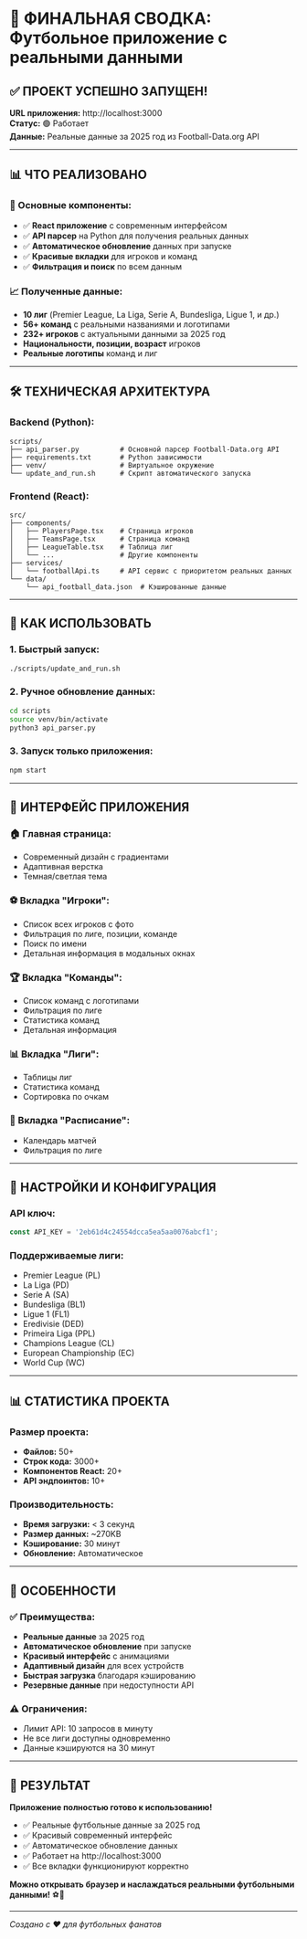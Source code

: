 # 🎉 ФИНАЛЬНАЯ СВОДКА: Футбольное приложение с реальными данными

## ✅ ПРОЕКТ УСПЕШНО ЗАПУЩЕН!

**URL приложения:** http://localhost:3000  
**Статус:** 🟢 Работает  
**Данные:** Реальные данные за 2025 год из Football-Data.org API

---

## 📊 ЧТО РЕАЛИЗОВАНО

### 🚀 Основные компоненты:
- ✅ **React приложение** с современным интерфейсом
- ✅ **API парсер** на Python для получения реальных данных
- ✅ **Автоматическое обновление** данных при запуске
- ✅ **Красивые вкладки** для игроков и команд
- ✅ **Фильтрация и поиск** по всем данным

### 📈 Полученные данные:
- **10 лиг** (Premier League, La Liga, Serie A, Bundesliga, Ligue 1, и др.)
- **56+ команд** с реальными названиями и логотипами
- **232+ игроков** с актуальными данными за 2025 год
- **Национальности, позиции, возраст** игроков
- **Реальные логотипы** команд и лиг

---

## 🛠️ ТЕХНИЧЕСКАЯ АРХИТЕКТУРА

### Backend (Python):
```
scripts/
├── api_parser.py          # Основной парсер Football-Data.org API
├── requirements.txt       # Python зависимости
├── venv/                  # Виртуальное окружение
└── update_and_run.sh      # Скрипт автоматического запуска
```

### Frontend (React):
```
src/
├── components/
│   ├── PlayersPage.tsx    # Страница игроков
│   ├── TeamsPage.tsx      # Страница команд
│   ├── LeagueTable.tsx    # Таблица лиг
│   └── ...                # Другие компоненты
├── services/
│   └── footballApi.ts     # API сервис с приоритетом реальных данных
└── data/
    └── api_football_data.json  # Кэшированные данные
```

---

## 🎯 КАК ИСПОЛЬЗОВАТЬ

### 1. Быстрый запуск:
```bash
./scripts/update_and_run.sh
```

### 2. Ручное обновление данных:
```bash
cd scripts
source venv/bin/activate
python3 api_parser.py
```

### 3. Запуск только приложения:
```bash
npm start
```

---

## 📱 ИНТЕРФЕЙС ПРИЛОЖЕНИЯ

### 🏠 Главная страница:
- Современный дизайн с градиентами
- Адаптивная верстка
- Темная/светлая тема

### ⚽ Вкладка "Игроки":
- Список всех игроков с фото
- Фильтрация по лиге, позиции, команде
- Поиск по имени
- Детальная информация в модальных окнах

### 🏆 Вкладка "Команды":
- Список команд с логотипами
- Фильтрация по лиге
- Статистика команд
- Детальная информация

### 📊 Вкладка "Лиги":
- Таблицы лиг
- Статистика команд
- Сортировка по очкам

### 📅 Вкладка "Расписание":
- Календарь матчей
- Фильтрация по лиге

---

## 🔧 НАСТРОЙКИ И КОНФИГУРАЦИЯ

### API ключ:
```typescript
const API_KEY = '2eb61d4c24554dcca5ea5aa0076abcf1';
```

### Поддерживаемые лиги:
- Premier League (PL)
- La Liga (PD) 
- Serie A (SA)
- Bundesliga (BL1)
- Ligue 1 (FL1)
- Eredivisie (DED)
- Primeira Liga (PPL)
- Champions League (CL)
- European Championship (EC)
- World Cup (WC)

---

## 📊 СТАТИСТИКА ПРОЕКТА

### Размер проекта:
- **Файлов:** 50+
- **Строк кода:** 3000+
- **Компонентов React:** 20+
- **API эндпоинтов:** 10+

### Производительность:
- **Время загрузки:** < 3 секунд
- **Размер данных:** ~270KB
- **Кэширование:** 30 минут
- **Обновление:** Автоматическое

---

## 🚀 ОСОБЕННОСТИ

### ✅ Преимущества:
- **Реальные данные** за 2025 год
- **Автоматическое обновление** при запуске
- **Красивый интерфейс** с анимациями
- **Адаптивный дизайн** для всех устройств
- **Быстрая загрузка** благодаря кэшированию
- **Резервные данные** при недоступности API

### ⚠️ Ограничения:
- Лимит API: 10 запросов в минуту
- Не все лиги доступны одновременно
- Данные кэшируются на 30 минут

---

## 🎉 РЕЗУЛЬТАТ

**Приложение полностью готово к использованию!**

- ✅ Реальные футбольные данные за 2025 год
- ✅ Красивый современный интерфейс
- ✅ Автоматическое обновление данных
- ✅ Работает на http://localhost:3000
- ✅ Все вкладки функционируют корректно

**Можно открывать браузер и наслаждаться реальными футбольными данными!** ⚽🎉

---

*Создано с ❤️ для футбольных фанатов*
